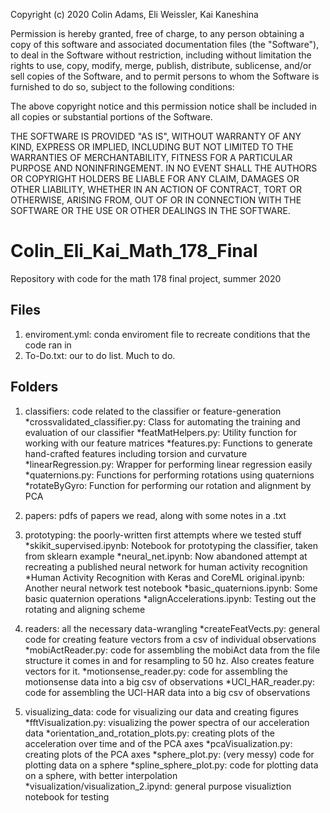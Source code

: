 Copyright (c) 2020 Colin Adams, Eli Weissler, Kai Kaneshina 

Permission is hereby granted, free of charge, to any person obtaining a copy
of this software and associated documentation files (the "Software"), to deal
in the Software without restriction, including without limitation the rights
to use, copy, modify, merge, publish, distribute, sublicense, and/or sell
copies of the Software, and to permit persons to whom the Software is
furnished to do so, subject to the following conditions:

The above copyright notice and this permission notice shall be included in all
copies or substantial portions of the Software.

THE SOFTWARE IS PROVIDED "AS IS", WITHOUT WARRANTY OF ANY KIND, EXPRESS OR
IMPLIED, INCLUDING BUT NOT LIMITED TO THE WARRANTIES OF MERCHANTABILITY,
FITNESS FOR A PARTICULAR PURPOSE AND NONINFRINGEMENT. IN NO EVENT SHALL THE
AUTHORS OR COPYRIGHT HOLDERS BE LIABLE FOR ANY CLAIM, DAMAGES OR OTHER
LIABILITY, WHETHER IN AN ACTION OF CONTRACT, TORT OR OTHERWISE, ARISING FROM,
OUT OF OR IN CONNECTION WITH THE SOFTWARE OR THE USE OR OTHER DEALINGS IN THE
SOFTWARE.


# Colin_Eli_Kai_Math_178_Final

Repository with code for the math 178 final project, summer 2020

## Files

1) enviroment.yml: conda enviroment file to recreate conditions that the code ran in
2) To-Do.txt: our to do list. Much to do.

## Folders

1) classifiers: code related to the classifier or feature-generation
  *crossvalidated_classifier.py: Class for automating the training and evaluation of our classifier
  *featMatHelpers.py: Utility function for working with our feature matrices
  *features.py: Functions to generate hand-crafted features including torsion and curvature
  *linearRegression.py: Wrapper for performing linear regression easily
  *quaternions.py: Functions for performing rotations using quaternions
  *rotateByGyro: Function for performing our rotation and alignment by PCA
  
  
 2) papers: pdfs of papers we read, along with some notes in a .txt
 
 3) prototyping: the poorly-written first attempts where we tested stuff
  *skikit_supervised.ipynb: Notebook for prototyping the classifier, taken from sklearn example
  *neural_net.ipynb: Now abandoned attempt at recreating a published neural network for human activity recognition
  *Human Activity Recognition with Keras and CoreML original.ipynb: Another neural network test notebook
  *basic_quaternions.ipynb: Some basic quaternion operations
  *alignAccelerations.ipynb: Testing out the rotating and aligning scheme
  
  4) readers: all the necessary data-wrangling
   *createFeatVects.py: general code for creating feature vectors from a csv of individual observations
   *mobiActReader.py: code for assembling the mobiAct data from the file structure it comes in and for resampling to 50 hz. Also creates feature vectors for it.
   *motionsense_reader.py: code for assembling the motionsense data into a big csv of observations
   *UCI_HAR_reader.py: code for assembling the UCI-HAR data into a big csv of observations
   
  5) visualizing_data: code for visualizing our data and creating figures
   *fftVisualization.py: visualizing the power spectra of our acceleration data
   *orientation_and_rotation_plots.py: creating plots of the acceleration over time and of the PCA axes
   *pcaVisualization.py: creating plots of the PCA axes
   *sphere_plot.py: (very messy) code for plotting data on a sphere
   *spline_sphere_plot.py: code for plotting data on a sphere, with better interpolation
   *visualization/visualization_2.ipynd: general purpose visualiztion notebook for testing

